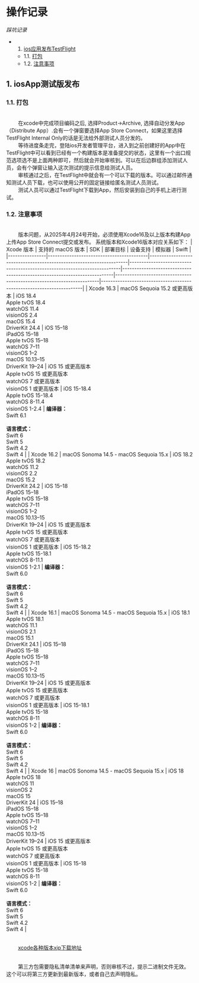 # 操作记录 

*踩坑记录*


* 1. [ios应用发布TestFlight](#first) 
   * 1.1. [打包](#firstPOne)  
   * 1.2. [注意事项](#firstPTwo) 


## 1.  <a name='first'></a> iosApp测试版发布
### 1.1. 打包
<br>&emsp;&emsp; 在xcode中完成项目编码之后, 选择Product->Archive, 选择自动分发App（Distribute App）.会有一个弹窗要选择App Store Connect，如果这里选择TestFlight Internal Only的话是无法给外部测试人员分发的。
<br>&emsp;&emsp; 等待进度条走完，登陆ios开发者管理平台，进入到之前创建好的App中在TestFlight中可以看到已经有一个构建版本是准备提交的状态，这里有一个出口规范选项选不是上面两种即可，然后就会开始审核到。可以在后边群组添加测试人员，会有个弹窗让输入这次测试的提示信息给测试人员。
<br>&emsp;&emsp; 审核通过之后，在TestFlight中就会有一个可以下载的版本。可以通过邮件通知测试人员下载，也可以使用公开的固定链接给匿名测试人员测试。
<br>&emsp;&emsp; 测试人员可以通过TestFlight下载到App，然后安装到自己的手机上进行测试。

### 1.2. 注意事项
<br>&emsp;&emsp; 版本问题，从2025年4月24号开始，必须使用Xcode16及以上版本构建App上传App Store Connect提交或发布。 系统版本和Xcode16版本对应关系如下：
| Xcode 版本      | 支持的 macOS 版本                          | SDK                                                                 | 部署目标                                                                 | 设备支持                                                                 | 模拟器                                                                 | Swift                                                                 |
|----------------|------------------------------------------|---------------------------------------------------------------------|--------------------------------------------------------------------------|--------------------------------------------------------------------------|-----------------------------------------------------------------------|----------------------------------------------------------------------|
| Xcode 16.3     | macOS Sequoia 15.2 或更高版本             | iOS 18.4<br>Apple tvOS 18.4<br>watchOS 11.4<br>visionOS 2.4<br>macOS 15.4<br>DriverKit 24.4 | iOS 15–18<br>iPadOS 15–18<br>Apple tvOS 15–18<br>watchOS 7–11<br>visionOS 1–2<br>macOS 10.13–15<br>DriverKit 19–24 | iOS 15 或更高版本<br>Apple tvOS 15 或更高版本<br>watchOS 7 或更高版本<br>visionOS 1 或更高版本 | iOS 15-18.4<br>Apple tvOS 15-18.4<br>watchOS 8-11.4<br>visionOS 1-2.4 | **编译器：**<br>Swift 6.1<br><br>**语言模式：**<br>Swift 6<br>Swift 5<br>Swift 4.2<br>Swift 4 |
| Xcode 16.2     | macOS Sonoma 14.5 - macOS Sequoia 15.x   | iOS 18.2<br>Apple tvOS 18.2<br>watchOS 11.2<br>visionOS 2.2<br>macOS 15.2<br>DriverKit 24.2 | iOS 15–18<br>iPadOS 15–18<br>Apple tvOS 15–18<br>watchOS 7–11<br>visionOS 1–2<br>macOS 10.13–15<br>DriverKit 19–24 | iOS 15 或更高版本<br>Apple tvOS 15 或更高版本<br>watchOS 7 或更高版本<br>visionOS 1 或更高版本 | iOS 15-18.2<br>Apple tvOS 15-18.1<br>watchOS 8-11.1<br>visionOS 1-2.1 | **编译器：**<br>Swift 6.0<br><br>**语言模式：**<br>Swift 6<br>Swift 5<br>Swift 4.2<br>Swift 4 |
| Xcode 16.1     | macOS Sonoma 14.5 - macOS Sequoia 15.x   | iOS 18.1<br>Apple tvOS 18.1<br>watchOS 11.1<br>visionOS 2.1<br>macOS 15.1<br>DriverKit 24.1 | iOS 15–18<br>iPadOS 15–18<br>Apple tvOS 15–18<br>watchOS 7–11<br>visionOS 1–2<br>macOS 10.13–15<br>DriverKit 19–24 | iOS 15 或更高版本<br>Apple tvOS 15 或更高版本<br>watchOS 7 或更高版本<br>visionOS 1 或更高版本 | iOS 15-18.1<br>Apple tvOS 15-18<br>watchOS 8-11<br>visionOS 1-2      | **编译器：**<br>Swift 6.0<br><br>**语言模式：**<br>Swift 6<br>Swift 5<br>Swift 4.2<br>Swift 4 |
| Xcode 16       | macOS Sonoma 14.5 - macOS Sequoia 15.x   | iOS 18<br>Apple tvOS 18<br>watchOS 11<br>visionOS 2<br>macOS 15<br>DriverKit 24             | iOS 15–18<br>iPadOS 15–18<br>Apple tvOS 15–18<br>watchOS 7–11<br>visionOS 1–2<br>macOS 10.13–15<br>DriverKit 19–24 | iOS 15 或更高版本<br>Apple tvOS 15 或更高版本<br>watchOS 7 或更高版本<br>visionOS 1 或更高版本 | iOS 15-18<br>Apple tvOS 15-18<br>watchOS 8-11<br>visionOS 1-2        | **编译器：**<br>Swift 6.0<br><br>**语言模式：**<br>Swift 6<br>Swift 5<br>Swift 4.2<br>Swift 4 |

<br>&emsp;&emsp; [xcode各种版本xip下载地址](https://developer.apple.com/download/all/)


<br>&emsp;&emsp; 第三方包需要隐私清单清单来声明，否则审核不过，提示二进制文件无效。 这个可以将第三方更新到最新版本，或者自己去声明隐私。

 